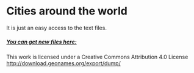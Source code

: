 # Cities around the world

It is just an easy access to the text files.

##### <ins>You can get new files here:</ins>

This work is licensed under a Creative Commons Attribution 4.0 License
http://download.geonames.org/export/dump/
